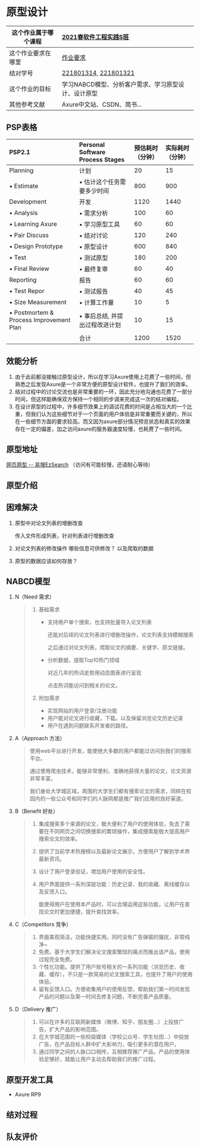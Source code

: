 # 原型设计

| 这个作业属于哪个课程 | [2021春软件工程实践S班](https://edu.cnblogs.com/campus/fzu/FZUSESPR21/) |
| -------------------- | :----------------------------------------------------------- |
| 这个作业要求在哪里   | [作业要求](https://edu.cnblogs.com/campus/fzu/FZUSESPR21/homework/11787) |
| 结对学号             | <a href="https://www.cnblogs.com/starlite">221801314 </a>         <a href="https://www.cnblogs.com/yangyu-huang/">221801321</a> |
| 这个作业的目标       | 学习NABCD模型、分析客户需求、学习原型设计、设计原型          |
| 其他参考文献         | Axure中文站、CSDN、简书...                                   |

## PSP表格

| PSP2.1                                  | Personal Software Process Stages | 预估耗时（分钟） | 实际耗时（分钟） |
| :-------------------------------------- | :------------------------------- | :--------------- | :--------------- |
| Planning                                | 计划                             | 20               | 15               |
| • Estimate                              | • 估计这个任务需要多少时间       | 800              | 900              |
| Development                             | 开发                             | 1120             | 1440             |
| • Analysis                              | • 需求分析                       | 100              | 60               |
| • Learning Axure                        | • 学习原型工具                   | 60               | 60               |
| • Pair Discuss                          | • 结对讨论                       | 120              | 240              |
| • Design Prototype                      | • 原型设计                       | 600              | 840              |
| • Test                                  | • 测试原型                       | 180              | 200              |
| • Final Review                          | • 最终复审                       | 60               | 40               |
| Reporting                               | 报告                             | 60               | 60               |
| • Test Repor                            | • 测试报告                       | 40               | 45               |
| • Size Measurement                      | • 计算工作量                     | 10               | 5                |
| • Postmortem & Process Improvement Plan | • 事后总结, 并提出过程改进计划   | 10               | 15               |
|                                         | 合计                             | 1200             | 1520             |

## 效能分析

1. 由于此前都没接触过原型设计，所以在学习Axure使用上花费了一些时间，但熟悉之后发现Axure是一个非常方便的原型设计软件，也提升了我们的效率。
2. 结对过程中的讨论交流也是非常重要的一环，因此充分地沟通也花费了一部分时间，但这样能确保双方保持一个相同的步调来完成这一次的结对编程。
3. 在设计原型的过程中，许多细节效果上的调试花费的时间是占相当大的一个比重，但我们认为这些细节对于一个页面的用户体验是非常重要而关键的，所以在一些细节方面的要求较高。而又因为axure部分情况预览状态和真实的效果存在一定的偏差，加之访问axure的服务器速度较慢，也耗费了一些时间。

## 原型地址

<a href="https://8uz93y.axshare.com/">网页原型 -- 易搜EzSearch</a>	（访问有可能较慢，还请耐心等待）

## 原型介绍



## 困难解决

1. 原型中对论文列表的增删改查

   传入文件形成列表，针对列表进行增删改查

2. 对论文列表的修改操作 哪些信息可供修改？ 以及爬取的数据

3. 原型的数据应该如何存放？

## NABCD模型

1. N（Need 需求）

   > 1. 基础需求
   >
   >    - 支持用户单个搜索，也支持批量导入论文列表
   >
   >      还能对后续的论文列表进行增删改操作，论文列表支持模糊搜索
   >
   >      之后通过对论文列表，爬取论文的摘要、关键字、原文链接。
   >
   >    - 分析数据，提取Top10热门领域
   >
   >      对近几年的热词走势用动态图表进行呈现
   >
   >      点击热词能访问到相关的论文。
   >
   > 2. 附加需求
   >
   >    - 实现网站的用户登录/注册功能
   >    - 用户能对论文进行收藏，下载。以及保留浏览论文历史记录
   >    - 用户在遇到问题联系开发者的路径。

2. A（Approach 方法）

   > 使用web平台进行开发，能使绝大多数的用户都能过访问到我们的搜索平台。
   >
   > 通过使用爬虫技术，能够非常便利、准确地获得大量的论文，论文资源非常丰富。
   >
   > 我们身处大学城区域，周围的大学生们都有搜索论文的需求，同样在校园内的一些公众号和同学们的人脉网都是推广我们应用的良好渠道。

3. B（Benefit 好处）

   > 1. 集成搜索多个来源的论文，极大便利了用户的使用体验，免去了需要在不同网页之间切换搜索的繁琐操作，集成搜索能极大提高用户搜索论文的效率。
   >
   > 2. 提供了当前学术热搜榜以及最新论文展示，方便用户了解到学术界最新资讯。
   >
   > 3. 设计了用户登录验证，增加用户使用的安全性。
   >
   > 4. 用户界面提供一系列深层功能：历史记录、我的收藏、离线缓存以及反馈入口。
   >
   >    能使得用户在使用本产品时，可以合理运用这些功能，让用户在查找论文时更加便捷，提升查找效率。
   >
   > 

4. C（Competitors 竞争）

   > 1. 界面美观简洁，功能快捷实用。同时没有广告弹窗的骚扰，非常纯净~
   > 2. 免费。基于大学生们解决论文搜索繁琐的痛点而推出该产品，使用过程完全免费。
   > 3. 个性化功能。提供了用户账号相关的一系列功能（浏览历史、收藏、缓存），不只是一款简易的论文搜索工具，也提升了用户的使用体验。
   > 4. 留有反馈入口。方便收集用户的使用反馈，帮助我们第一时间发现产品的问题以及第一时间去修复问题，不断完善产品质量。

5. D（Delivery 推广）

   > 1. 可以在许多的互联网新媒体（微博、知乎、朋友圈...）上投放广告，扩大产品的影响范围。
   > 2. 在大学城范围的一些校级媒体（学校公众号、学生社团...）中投放广告，在产品目标人群中扩大影响力，吸引更多的潜在用户。
   > 3. 通过同学之间的人脉口口相传，互相推荐推广产品，产品的使用体验足够好，就能让用户主动去帮助我们的推广过程。

## 原型开发工具

- Axure RP9

## 结对过程

## 队友评价

